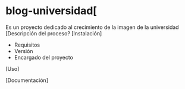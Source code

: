 # blog-universidad[
Es un proyecto dedicado al crecimiento de la imagen de la universidad
[Descripción del proceso?
[Instalación]
- Requisitos
- Versión
- Encargado del proyecto

[Uso]

[Documentación]
